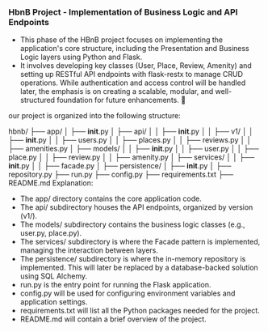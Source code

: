 ### HbnB Project - Implementation of Business Logic and API Endpoints

- This phase of the HBnB project focuses on implementing the application's core structure, including the Presentation and Business Logic layers using Python and Flask. 
- It involves developing key classes (User, Place, Review, Amenity) and setting up RESTful API endpoints with flask-restx to manage CRUD operations. While authentication and access control will be handled later, the emphasis is on creating a scalable, modular, and well-structured foundation for future enhancements. 🚀

our project is organized into the following structure:

hbnb/
├── app/
│   ├── __init__.py
│   ├── api/
│   │   ├── __init__.py
│   │   ├── v1/
│   │       ├── __init__.py
│   │       ├── users.py
│   │       ├── places.py
│   │       ├── reviews.py
│   │       ├── amenities.py
│   ├── models/
│   │   ├── __init__.py
│   │   ├── user.py
│   │   ├── place.py
│   │   ├── review.py
│   │   ├── amenity.py
│   ├── services/
│   │   ├── __init__.py
│   │   ├── facade.py
│   ├── persistence/
│       ├── __init__.py
│       ├── repository.py
├── run.py
├── config.py
├── requirements.txt
├── README.md
Explanation:

- The app/ directory contains the core application code.
- The api/ subdirectory houses the API endpoints, organized by version (v1/).
- The models/ subdirectory contains the business logic classes (e.g., user.py, place.py).
- The services/ subdirectory is where the Facade pattern is implemented, managing the interaction between layers.
- The persistence/ subdirectory is where the in-memory repository is implemented. This will later be replaced by a database-backed solution using SQL Alchemy.
- run.py is the entry point for running the Flask application.
- config.py will be used for configuring environment variables and application settings.
- requirements.txt will list all the Python packages needed for the project.
- README.md will contain a brief overview of the project.







